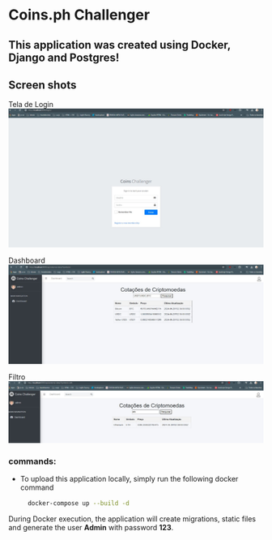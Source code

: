 # Coins.ph Challenger


## This application was created using Docker, Django and Postgres!

## Screen shots

Tela de Login
![tela de login](imgs/login.jpg)

Dashboard
![dashboard](imgs/dashboard.jpg)

Filtro
![filtro](imgs/filter.jpg)

### commands:

- To upload this application locally, simply run the following docker command

  ```bash
    docker-compose up --build -d
  ```

During Docker execution, the application will create migrations, static files and generate the user **Admin** with password **123**.

